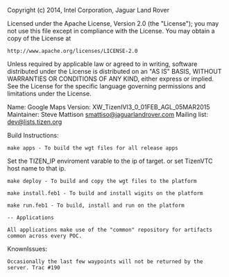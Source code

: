 Copyright (c) 2014, Intel Corporation, Jaguar Land Rover

Licensed under the Apache License, Version 2.0 (the "License");
you may not use this file except in compliance with the License.
You may obtain a copy of the License at

    http://www.apache.org/licenses/LICENSE-2.0

Unless required by applicable law or agreed to in writing, software
distributed under the License is distributed on an "AS IS" BASIS,
WITHOUT WARRANTIES OR CONDITIONS OF ANY KIND, either express or implied.
See the License for the specific language governing permissions and
limitations under the License.

Name: Google Maps
Version: XW_TizenIVI3_0_01FEB_AGL_05MAR2015
Maintainer: Steve Mattison <smattiso@jaguarlandrover.com>
Mailing list: dev@lists.tizen.org


Build Instructions: 

	make apps - To build the wgt files for all release apps

Set the TIZEN_IP enviroment varable to the ip of target. or set TizenVTC host name to that ip.

	make deploy - To build and copy the wgt files to the platform

	make install.feb1 - To build and install wigits on the platform

	make run.feb1 - To build, install and run on the platform

	-- Applications

	All applications make use of the "common" repository for artifacts 
	common across every POC.


KnownIssues:

	Occasionally the last few waypoints will not be returned by the server. Trac #190